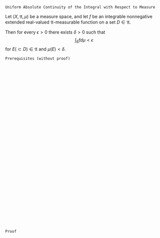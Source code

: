 ```
Uniform Absolute Continuity of the Integral with Respect to Measure
```
Let $(X, \mathfrak{A}, \mu)$ be a measure space, and
let $f$ be an integrable nonnegative extended real-valued $\mathfrak{A}$-measurable function on a set $D\in\mathfrak{A}$.

Then for every $\epsilon>0$ there exists $\delta>0$ such that
$$
\int_E f d\mu < \epsilon
$$
for $E(\subset D)\in\mathfrak{A}$ and $\mu(E)<\delta$.

```
Prerequisites (without proof)
```

<br>
<br>
<br>
<br>
<br>
<br>
<br>
<br>
<br>
<br>
<br>
<br>
<br>
<br>
<br>
<br>
<br>
<br>
<br>
<br>
<br>
<br>
<br>
<br>
<br>
<br>
<br>
<br>
<br>
<br>


```
Proof
```
